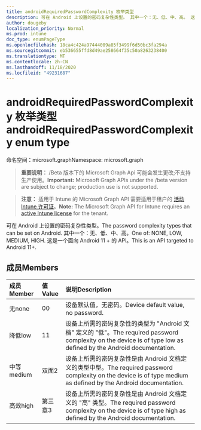 ```yaml
---
title: androidRequiredPasswordComplexity 枚举类型
description: 可在 Android 上设置的密码复杂性类型。 其中一个：无、低、中、高。 这是一个面向 Android 11 + 的 API。
author: dougeby
localization_priority: Normal
ms.prod: intune
doc_type: enumPageType
ms.openlocfilehash: 18ca4c424a97444009a85f3499f6d50bc3fa294a
ms.sourcegitcommit: eb536655ffd8d49ae258664f35c50a8263238400
ms.translationtype: MT
ms.contentlocale: zh-CN
ms.lasthandoff: 11/18/2020
ms.locfileid: "49231687"
---
```

# <a name="androidrequiredpasswordcomplexity-enum-type"></a><span data-ttu-id="4e0e0-105">androidRequiredPasswordComplexity 枚举类型</span><span class="sxs-lookup"><span data-stu-id="4e0e0-105">androidRequiredPasswordComplexity enum type</span></span>

<span data-ttu-id="4e0e0-106">命名空间：microsoft.graph</span><span class="sxs-lookup"><span data-stu-id="4e0e0-106">Namespace: microsoft.graph</span></span>

> <span data-ttu-id="4e0e0-107">**重要说明：** /Beta 版本下的 Microsoft Graph Api 可能会发生更改;不支持生产使用。</span><span class="sxs-lookup"><span data-stu-id="4e0e0-107">**Important:** Microsoft Graph APIs under the /beta version are subject to change; production use is not supported.</span></span>

> <span data-ttu-id="4e0e0-108">**注意：** 适用于 Intune 的 Microsoft Graph API 需要适用于租户的 [活动 Intune 许可证](https://go.microsoft.com/fwlink/?linkid=839381)。</span><span class="sxs-lookup"><span data-stu-id="4e0e0-108">**Note:** The Microsoft Graph API for Intune requires an [active Intune license](https://go.microsoft.com/fwlink/?linkid=839381) for the tenant.</span></span>

<span data-ttu-id="4e0e0-109">可在 Android 上设置的密码复杂性类型。</span><span class="sxs-lookup"><span data-stu-id="4e0e0-109">The password complexity types that can be set on Android.</span></span> <span data-ttu-id="4e0e0-110">其中一个：无、低、中、高。</span><span class="sxs-lookup"><span data-stu-id="4e0e0-110">One of: NONE, LOW, MEDIUM, HIGH.</span></span> <span data-ttu-id="4e0e0-111">这是一个面向 Android 11 + 的 API。</span><span class="sxs-lookup"><span data-stu-id="4e0e0-111">This is an API targeted to Android 11+.</span></span>

## <a name="members"></a><span data-ttu-id="4e0e0-112">成员</span><span class="sxs-lookup"><span data-stu-id="4e0e0-112">Members</span></span>
|<span data-ttu-id="4e0e0-113">成员</span><span class="sxs-lookup"><span data-stu-id="4e0e0-113">Member</span></span>|<span data-ttu-id="4e0e0-114">值</span><span class="sxs-lookup"><span data-stu-id="4e0e0-114">Value</span></span>|<span data-ttu-id="4e0e0-115">说明</span><span class="sxs-lookup"><span data-stu-id="4e0e0-115">Description</span></span>|
|:---|:---|:---|
|<span data-ttu-id="4e0e0-116">无</span><span class="sxs-lookup"><span data-stu-id="4e0e0-116">none</span></span>|<span data-ttu-id="4e0e0-117">0</span><span class="sxs-lookup"><span data-stu-id="4e0e0-117">0</span></span>|<span data-ttu-id="4e0e0-118">设备默认值，无密码。</span><span class="sxs-lookup"><span data-stu-id="4e0e0-118">Device default value, no password.</span></span>|
|<span data-ttu-id="4e0e0-119">降低</span><span class="sxs-lookup"><span data-stu-id="4e0e0-119">low</span></span>|<span data-ttu-id="4e0e0-120">1</span><span class="sxs-lookup"><span data-stu-id="4e0e0-120">1</span></span>|<span data-ttu-id="4e0e0-121">设备上所需的密码复杂性的类型为 "Android 文档" 定义的 "低"。</span><span class="sxs-lookup"><span data-stu-id="4e0e0-121">The required password complexity on the device is of type low as defined by the Android documentation.</span></span>|
|<span data-ttu-id="4e0e0-122">中等</span><span class="sxs-lookup"><span data-stu-id="4e0e0-122">medium</span></span>|<span data-ttu-id="4e0e0-123">双面</span><span class="sxs-lookup"><span data-stu-id="4e0e0-123">2</span></span>|<span data-ttu-id="4e0e0-124">设备上所需的密码复杂性是由 Android 文档定义的类型中型。</span><span class="sxs-lookup"><span data-stu-id="4e0e0-124">The required password complexity on the device is of type medium as defined by the Android documentation.</span></span>|
|<span data-ttu-id="4e0e0-125">高效</span><span class="sxs-lookup"><span data-stu-id="4e0e0-125">high</span></span>|<span data-ttu-id="4e0e0-126">第三章</span><span class="sxs-lookup"><span data-stu-id="4e0e0-126">3</span></span>|<span data-ttu-id="4e0e0-127">设备上所需的密码复杂性是由 Android 文档定义的 "高" 类型。</span><span class="sxs-lookup"><span data-stu-id="4e0e0-127">The required password complexity on the device is of type high as defined by the Android documentation.</span></span>|





